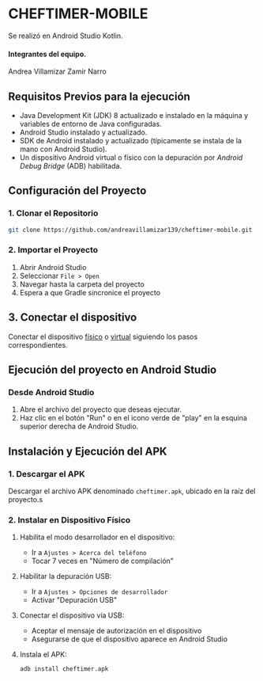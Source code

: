 # CHEFTIMER-MOBILE
Se realizó en Android Studio Kotlin.

#### Integrantes del equipo.
Andrea Villamizar 
Zamir Narro

## Requisitos Previos para la ejecución

- Java Development Kit (JDK) 8 actualizado e instalado en la máquina y variables de entorno de Java configuradas.
- Android Studio instalado y actualizado.
- SDK de Android instalado y actualizado (típicamente se instala de la mano con Android Studio).
- Un dispositivo Android virtual o físico con la depuración por _Android Debug Bridge_ (ADB) habilitada.
## Configuración del Proyecto

### 1. Clonar el Repositorio
```bash
git clone https://github.com/andreavillamizar139/cheftimer-mobile.git
```

### 2. Importar el Proyecto
1. Abrir Android Studio
2. Seleccionar `File > Open`
3. Navegar hasta la carpeta del proyecto
4. Espera a que Gradle sincronice el proyecto

## 3. Conectar el dispositivo

Conectar el dispositivo [físico](https://developer.android.com/studio/run/device) o [virtual](https://developer.android.com/studio/run/managing-avds) siguiendo los pasos correspondientes.

## Ejecución del proyecto en Android Studio


### Desde Android Studio
1. Abre el archivo del proyecto que deseas ejecutar.
2. Haz clic en el botón "Run" o en el icono verde de "play" en la esquina superior derecha de Android Studio.


## Instalación y Ejecución del APK

### 1. Descargar el APK
Descargar el archivo APK denominado `cheftimer.apk`, ubicado en la raíz del proyecto.s
### 2. Instalar en Dispositivo Físico
1. Habilita el modo desarrollador en el dispositivo:
    - Ir a `Ajustes > Acerca del teléfono`
    - Tocar 7 veces en "Número de compilación"

2. Habilitar la depuración USB:
    - Ir a `Ajustes > Opciones de desarrollador`
    - Activar "Depuración USB"

3. Conectar el dispositivo vía USB:
    - Aceptar el mensaje de autorización en el dispositivo
    - Asegurarse de que el dispositivo aparece en Android Studio

4. Instala el APK:

   ```bash
   adb install cheftimer.apk
   ```